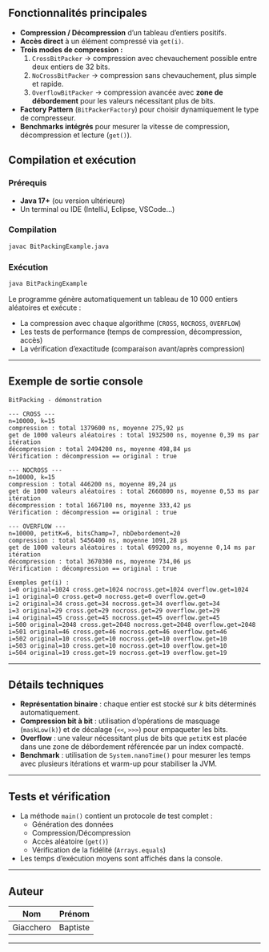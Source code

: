 
## Fonctionnalités principales

- **Compression / Décompression** d’un tableau d’entiers positifs.  
- **Accès direct** à un élément compressé via `get(i)`.  
- **Trois modes de compression :**
  1. `CrossBitPacker` → compression avec chevauchement possible entre deux entiers de 32 bits.  
  2. `NoCrossBitPacker` → compression sans chevauchement, plus simple et rapide.  
  3. `OverflowBitPacker` → compression avancée avec **zone de débordement** pour les valeurs nécessitant plus de bits.  
- **Factory Pattern** (`BitPackerFactory`) pour choisir dynamiquement le type de compresseur.  
- **Benchmarks intégrés** pour mesurer la vitesse de compression, décompression et lecture (`get()`).



## Compilation et exécution

### Prérequis
- **Java 17+** (ou version ultérieure)
- Un terminal ou IDE (IntelliJ, Eclipse, VSCode…)

### Compilation

```bash
javac BitPackingExample.java
```

### Exécution

```bash
java BitPackingExample
```

Le programme génère automatiquement un tableau de 10 000 entiers aléatoires et exécute :
- La compression avec chaque algorithme (`CROSS`, `NOCROSS`, `OVERFLOW`)
- Les tests de performance (temps de compression, décompression, accès)
- La vérification d’exactitude (comparaison avant/après compression)

---

##  Exemple de sortie console

```
BitPacking - démonstration

--- CROSS ---
n=10000, k=15
compression : total 1379600 ns, moyenne 275,92 µs
get de 1000 valeurs aléatoires : total 1932500 ns, moyenne 0,39 ms par itération
décompression : total 2494200 ns, moyenne 498,84 µs
Vérification : décompression == original : true

--- NOCROSS ---
n=10000, k=15
compression : total 446200 ns, moyenne 89,24 µs
get de 1000 valeurs aléatoires : total 2660800 ns, moyenne 0,53 ms par itération
décompression : total 1667100 ns, moyenne 333,42 µs
Vérification : décompression == original : true

--- OVERFLOW ---
n=10000, petitK=6, bitsChamp=7, nbDebordement=20
compression : total 5456400 ns, moyenne 1091,28 µs
get de 1000 valeurs aléatoires : total 699200 ns, moyenne 0,14 ms par itération      
décompression : total 3670300 ns, moyenne 734,06 µs
Vérification : décompression == original : true

Exemples get(i) :
i=0 original=1024 cross.get=1024 nocross.get=1024 overflow.get=1024
i=1 original=0 cross.get=0 nocross.get=0 overflow.get=0
i=2 original=34 cross.get=34 nocross.get=34 overflow.get=34
i=3 original=29 cross.get=29 nocross.get=29 overflow.get=29
i=4 original=45 cross.get=45 nocross.get=45 overflow.get=45
i=500 original=2048 cross.get=2048 nocross.get=2048 overflow.get=2048
i=501 original=46 cross.get=46 nocross.get=46 overflow.get=46
i=502 original=10 cross.get=10 nocross.get=10 overflow.get=10
i=503 original=10 cross.get=10 nocross.get=10 overflow.get=10
i=504 original=19 cross.get=19 nocross.get=19 overflow.get=19

```

---

## Détails techniques

- **Représentation binaire** : chaque entier est stocké sur *k* bits déterminés automatiquement.
- **Compression bit à bit** : utilisation d’opérations de masquage (`maskLow(k)`) et de décalage (`<<`, `>>>`) pour empaqueter les bits.
- **Overflow** : une valeur nécessitant plus de bits que `petitK` est placée dans une zone de débordement référencée par un index compacté.
- **Benchmark** : utilisation de `System.nanoTime()` pour mesurer les temps avec plusieurs itérations et warm-up pour stabiliser la JVM.

---

## Tests et vérification

- La méthode `main()` contient un protocole de test complet :
  - Génération des données
  - Compression/Décompression
  - Accès aléatoire (`get()`)
  - Vérification de la fidélité (`Arrays.equals`)
- Les temps d’exécution moyens sont affichés dans la console.

---

## Auteur

| Nom | Prénom |
|------|---------|
| Giacchero | Baptiste | 

---
